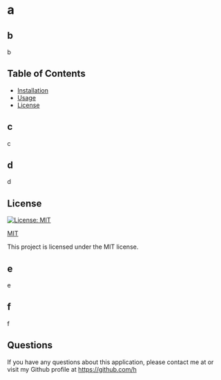 # a 

## b
b

## Table of Contents 
- [Installation](#installation)
- [Usage](#usage)
- [License](#license)

## c
c

## d
d

## License
[![License: MIT](https://img.shields.io/badge/License-MIT-yellow.svg)](https://opensource.org/licenses/MIT)

[MIT](https://opensource.org/licenses/MIT)

This project is licensed under the MIT license.

## e
e

## f
f

## Questions
If you have any questions about this application, please contact me at <g> or visit my Github profile at https://github.com/h